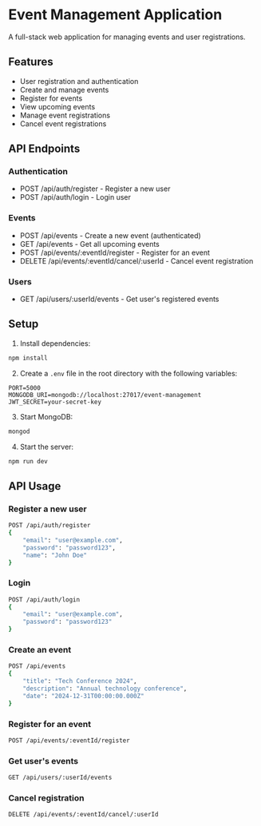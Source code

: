 # Event Management Application

A full-stack web application for managing events and user registrations.

## Features

- User registration and authentication
- Create and manage events
- Register for events
- View upcoming events
- Manage event registrations
- Cancel event registrations

## API Endpoints

### Authentication
- POST /api/auth/register - Register a new user
- POST /api/auth/login - Login user

### Events
- POST /api/events - Create a new event (authenticated)
- GET /api/events - Get all upcoming events
- POST /api/events/:eventId/register - Register for an event
- DELETE /api/events/:eventId/cancel/:userId - Cancel event registration

### Users
- GET /api/users/:userId/events - Get user's registered events

## Setup

1. Install dependencies:
```bash
npm install
```

2. Create a `.env` file in the root directory with the following variables:
```
PORT=5000
MONGODB_URI=mongodb://localhost:27017/event-management
JWT_SECRET=your-secret-key
```

3. Start MongoDB:
```bash
mongod
```

4. Start the server:
```bash
npm run dev
```

## API Usage

### Register a new user
```bash
POST /api/auth/register
{
    "email": "user@example.com",
    "password": "password123",
    "name": "John Doe"
}
```

### Login
```bash
POST /api/auth/login
{
    "email": "user@example.com",
    "password": "password123"
}
```

### Create an event
```bash
POST /api/events
{
    "title": "Tech Conference 2024",
    "description": "Annual technology conference",
    "date": "2024-12-31T00:00:00.000Z"
}
```

### Register for an event
```bash
POST /api/events/:eventId/register
```

### Get user's events
```bash
GET /api/users/:userId/events
```

### Cancel registration
```bash
DELETE /api/events/:eventId/cancel/:userId
``` 